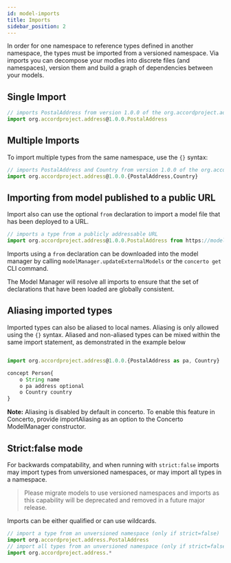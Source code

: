 ```yaml
---
id: model-imports
title: Imports
sidebar_position: 2
---
```


In order for one namespace to reference types defined in another namespace, the types must be imported from a versioned namespace. Via imports you can decompose your modles into discrete files (and namespaces), version them and build a graph of dependencies between your models.

## Single Import

```js
// imports PostalAddress from version 1.0.0 of the org.accordproject.address namespace
import org.accordproject.address@1.0.0.PostalAddress 
```

## Multiple Imports

To import multiple types from the same namespace, use the `{}` syntax:

```js
// imports PostalAddress and Country from version 1.0.0 of the org.accordproject.address namespace
import org.accordproject.address@1.0.0.{PostalAddress,Country} 
```

## Importing from model published to a public URL

Import also can use the optional `from` declaration to import a model file that has been deployed to a URL.

```js
// imports a type from a publicly addressable URL
import org.accordproject.address@1.0.0.PostalAddress from https://models.accordproject.org/address.cto
```

Imports using a `from` declaration can be downloaded into the model manager by calling `modelManager.updateExternalModels` or the `concerto get` CLI command.

The Model Manager will resolve all imports to ensure that the set of declarations that have been loaded are globally consistent. 

## Aliasing imported types

Imported types can also be aliased to local names. Aliasing is only allowed using the `{}` syntax. Aliased and non-aliased types can be mixed within the same import statement, as demonstrated in the example below
```js

import org.accordproject.address@1.0.0.{PostalAddress as pa, Country}

concept Person{
    o String name
    o pa address optional
    o Country country
}
```

**Note:**  Aliasing is disabled by default in concerto. To enable this feature in Concerto, provide importAliasing as an option to the Concerto ModelManager constructor.


## Strict:false mode

For backwards compatability, and when running with `strict:false` imports may import types from unversioned namespaces, or may import all types in a namespace. 

> Please migrate models to use versioned namespaces and imports as this capability will be deprecated and removed in a future major release.

Imports can be either qualified or can use wildcards.

```js
// import a type from an unversioned namespace (only if strict=false)
import org.accordproject.address.PostalAddress
// import all types from an unversioned namespace (only if strict=false)
import org.accordproject.address.*
```

